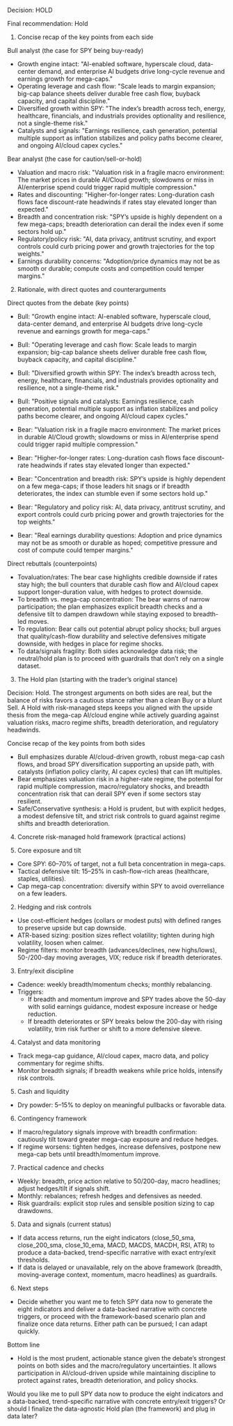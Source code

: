 Decision: HOLD

Final recommendation: Hold

1) Concise recap of the key points from each side

Bull analyst (the case for SPY being buy-ready)
- Growth engine intact: "AI-enabled software, hyperscale cloud, data-center demand, and enterprise AI budgets drive long-cycle revenue and earnings growth for mega-caps."
- Operating leverage and cash flow: "Scale leads to margin expansion; big-cap balance sheets deliver durable free cash flow, buyback capacity, and capital discipline."
- Diversified growth within SPY: "The index’s breadth across tech, energy, healthcare, financials, and industrials provides optionality and resilience, not a single-theme risk."
- Catalysts and signals: "Earnings resilience, cash generation, potential multiple support as inflation stabilizes and policy paths become clearer, and ongoing AI/cloud capex cycles."

Bear analyst (the case for caution/sell-or-hold)
- Valuation and macro risk: "Valuation risk in a fragile macro environment: The market prices in durable AI/Cloud growth; slowdowns or miss in AI/enterprise spend could trigger rapid multiple compression."
- Rates and discounting: "Higher-for-longer rates: Long-duration cash flows face discount-rate headwinds if rates stay elevated longer than expected."
- Breadth and concentration risk: "SPY’s upside is highly dependent on a few mega-caps; breadth deterioration can derail the index even if some sectors hold up."
- Regulatory/policy risk: "AI, data privacy, antitrust scrutiny, and export controls could curb pricing power and growth trajectories for the top weights."
- Earnings durability concerns: "Adoption/price dynamics may not be as smooth or durable; compute costs and competition could temper margins."

2) Rationale, with direct quotes and counterarguments

Direct quotes from the debate (key points)
- Bull: "Growth engine intact: AI-enabled software, hyperscale cloud, data-center demand, and enterprise AI budgets drive long-cycle revenue and earnings growth for mega-caps."
- Bull: "Operating leverage and cash flow: Scale leads to margin expansion; big-cap balance sheets deliver durable free cash flow, buyback capacity, and capital discipline."
- Bull: "Diversified growth within SPY: The index’s breadth across tech, energy, healthcare, financials, and industrials provides optionality and resilience, not a single-theme risk."
- Bull: "Positive signals and catalysts: Earnings resilience, cash generation, potential multiple support as inflation stabilizes and policy paths become clearer, and ongoing AI/cloud capex cycles."

- Bear: "Valuation risk in a fragile macro environment: The market prices in durable AI/Cloud growth; slowdowns or miss in AI/enterprise spend could trigger rapid multiple compression."
- Bear: "Higher-for-longer rates: Long-duration cash flows face discount-rate headwinds if rates stay elevated longer than expected."
- Bear: "Concentration and breadth risk: SPY’s upside is highly dependent on a few mega-caps; if those leaders hit snags or if breadth deteriorates, the index can stumble even if some sectors hold up."
- Bear: "Regulatory and policy risk: AI, data privacy, antitrust scrutiny, and export controls could curb pricing power and growth trajectories for the top weights."
- Bear: "Real earnings durability questions: Adoption and price dynamics may not be as smooth or durable as hoped; competitive pressure and cost of compute could temper margins."

Direct rebuttals (counterpoints)
- Tovaluation/rates: The bear case highlights credible downside if rates stay high; the bull counters that durable cash flow and AI/cloud capex support longer-duration value, with hedges to protect downside.
- To breadth vs. mega-cap concentration: The bear warns of narrow participation; the plan emphasizes explicit breadth checks and a defensive tilt to dampen drawdown while staying exposed to breadth-led moves.
- To regulation: Bear calls out potential abrupt policy shocks; bull argues that quality/cash-flow durability and selective defensives mitigate downside, with hedges in place for regime shocks.
- To data/signals fragility: Both sides acknowledge data risk; the neutral/hold plan is to proceed with guardrails that don’t rely on a single dataset.

3) The Hold plan (starting with the trader’s original stance)

Decision: Hold. The strongest arguments on both sides are real, but the balance of risks favors a cautious stance rather than a clean Buy or a blunt Sell. A Hold with risk-managed steps keeps you aligned with the upside thesis from the mega-cap AI/cloud engine while actively guarding against valuation risks, macro regime shifts, breadth deterioration, and regulatory headwinds.

Concise recap of the key points from both sides
- Bull emphasizes durable AI/cloud-driven growth, robust mega-cap cash flows, and broad SPY diversification supporting an upside path, with catalysts (inflation policy clarity, AI capex cycles) that can lift multiples.
- Bear emphasizes valuation risk in a higher-rate regime, the potential for rapid multiple compression, macro/regulatory shocks, and breadth concentration risk that can derail SPY even if some sectors stay resilient.
- Safe/Conservative synthesis: a Hold is prudent, but with explicit hedges, a modest defensive tilt, and strict risk controls to guard against regime shifts and breadth deterioration.

4) Concrete risk-managed hold framework (practical actions)

1) Core exposure and tilt
- Core SPY: 60–70% of target, not a full beta concentration in mega-caps.
- Tactical defensive tilt: 15–25% in cash-flow-rich areas (healthcare, staples, utilities).
- Cap mega-cap concentration: diversify within SPY to avoid overreliance on a few leaders.

2) Hedging and risk controls
- Use cost-efficient hedges (collars or modest puts) with defined ranges to preserve upside but cap downside.
- ATR-based sizing: position sizes reflect volatility; tighten during high volatility, loosen when calmer.
- Regime filters: monitor breadth (advances/declines, new highs/lows), 50-/200-day moving averages, VIX; reduce risk if breadth deteriorates.

3) Entry/exit discipline
- Cadence: weekly breadth/momentum checks; monthly rebalancing.
- Triggers:
  - If breadth and momentum improve and SPY trades above the 50-day with solid earnings guidance, modest exposure increase or hedge reduction.
  - If breadth deteriorates or SPY breaks below the 200-day with rising volatility, trim risk further or shift to a more defensive sleeve.

4) Catalyst and data monitoring
- Track mega-cap guidance, AI/cloud capex, macro data, and policy commentary for regime shifts.
- Monitor breadth signals; if breadth weakens while price holds, intensify risk controls.

5) Cash and liquidity
- Dry powder: 5–15% to deploy on meaningful pullbacks or favorable data.

6) Contingency framework
- If macro/regulatory signals improve with breadth confirmation: cautiously tilt toward greater mega-cap exposure and reduce hedges.
- If regime worsens: tighten hedges, increase defensives, postpone new mega-cap bets until breadth/momentum improve.

7) Practical cadence and checks
- Weekly: breadth, price action relative to 50/200-day, macro headlines; adjust hedges/tilt if signals shift.
- Monthly: rebalances; refresh hedges and defensives as needed.
- Risk guardrails: explicit stop rules and sensible position sizing to cap drawdowns.

5) Data and signals (current status)
- If data access returns, run the eight indicators (close_50_sma, close_200_sma, close_10_ema, MACD, MACDS, MACDH, RSI, ATR) to produce a data-backed, trend-specific narrative with exact entry/exit thresholds.
- If data is delayed or unavailable, rely on the above framework (breadth, moving-average context, momentum, macro headlines) as guardrails.

6) Next steps
- Decide whether you want me to fetch SPY data now to generate the eight indicators and deliver a data-backed narrative with concrete triggers, or proceed with the framework-based scenario plan and finalize once data returns. Either path can be pursued; I can adapt quickly.

Bottom line
- Hold is the most prudent, actionable stance given the debate’s strongest points on both sides and the macro/regulatory uncertainties. It allows participation in AI/cloud-driven upside while maintaining discipline to protect against rates, breadth deterioration, and policy shocks.

Would you like me to pull SPY data now to produce the eight indicators and a data-backed, trend-specific narrative with concrete entry/exit triggers? Or should I finalize the data-agnostic Hold plan (the framework) and plug in data later?